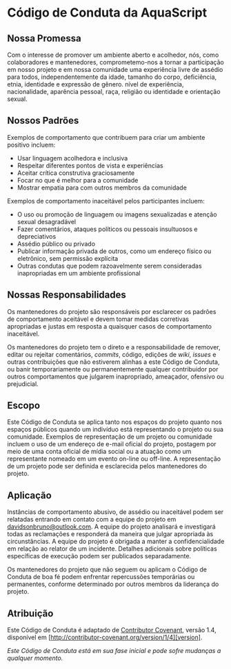 # Código de Conduta da AquaScript

## Nossa Promessa

Com o interesse de promover um ambiente aberto e acolhedor, nós, como colaboradores e mantenedores, comprometemo-nos a tornar a participação em nosso projeto e em nossa comunidade uma experiência livre de assédio para todos, independentemente da idade, tamanho do corpo, deficiência, etnia, identidade e expressão de gênero. nível de experiência, nacionalidade, aparência pessoal, raça, religião ou identidade e orientação sexual.

## Nossos Padrões

Exemplos de comportamento que contribuem para criar um ambiente positivo incluem:

- Usar linguagem acolhedora e inclusiva
- Respeitar diferentes pontos de vista e experiências
- Aceitar crítica construtiva graciosamente
- Focar no que é melhor para a comunidade
- Mostrar empatia para com outros membros da comunidade

Exemplos de comportamento inaceitável pelos participantes incluem:

- O uso ou promoção de linguagem ou imagens sexualizadas e atenção sexual desagradável
- Fazer comentários, ataques políticos ou pessoais insultuosos e depreciativos
- Assédio público ou privado
- Publicar informação privada de outros, como um endereço físico ou eletrônico, sem permissão explícita
- Outras condutas que podem razoavelmente serem consideradas inapropriadas em um ambiente profissional

## Nossas Responsabilidades

Os mantenedores do projeto são responsáveis por esclarecer os padrões de comportamento aceitável e devem tomar medidas corretivas apropriadas e justas em resposta a quaisquer casos de comportamento inaceitável.

Os mantenedores do projeto tem o direto e a responsabilidade de remover, editar ou rejeitar comentários, _commits_, código, edições de _wiki_, _issues_ e outras contribuições que não estiverem alinhas a este Código de Conduta, ou banir temporariamente ou permanentemente qualquer contribuidor por outros comportamentos que julgarem inapropriado, ameaçador, ofensivo ou prejudicial.

## Escopo

Este Código de Conduta se aplica tanto nos espaços do projeto quanto nos espaços públicos quando um indivíduo está representando o projeto ou sua comunidade. Exemplos de representação de um projeto ou comunidade incluem o uso de um endereço de e-mail oficial do projeto, postagem por meio de uma conta oficial de mídia social ou a atuação como um representante nomeado em um evento on-line ou off-line. A representação de um projeto pode ser definida e esclarecida pelos mantenedores do projeto.

## Aplicação

Instâncias de comportamento abusivo, de assédio ou inaceitável podem ser relatadas entrando em contato com a equipe do projeto em <davidsonbruno@outlook.com>. A equipe do projeto analisará e investigará todas as reclamações e responderá da maneira que julgar apropriada às circunstâncias. A equipe do projeto é obrigada a manter a confidencialidade em relação ao relator de um incidente. Detalhes adicionais sobre políticas específicas de execução podem ser publicados separadamente.

Os mantenedores do projeto que não seguem ou aplicam o Código de Conduta de boa fé podem enfrentar repercussões temporárias ou permanentes, conforme determinado por outros membros da liderança do projeto.

## Atribuição

Este Código de Conduta é adaptado de [Contributor Covenant][homepage], versão 1.4, disponível em [http://contributor-covenant.org/version/1/4][version].

[homepage]: http://contributor-covenant.org
[version]: http://contributor-covenant.org/version/1/4/

_Este Código de Conduta está em sua fase inicial e pode sofre mudanças a qualquer momento._